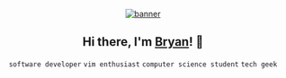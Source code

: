 <p align="center">
  <a href="https://bryanmylee.com">
    <img alt="banner" src="https://user-images.githubusercontent.com/42545742/117394037-f42b5d00-af27-11eb-82cb-e5b0325aaf56.gif" />
  </a>
</p>

<h2 align="center">
  Hi there, I'm <a href="https://bryanmylee.com">Bryan</a>! 👋
</h2>

<p align="center">
  <code>software developer</code>
  <code>vim enthusiast</code>
  <code>computer science student</code>
  <code>tech geek</code>
</p>
